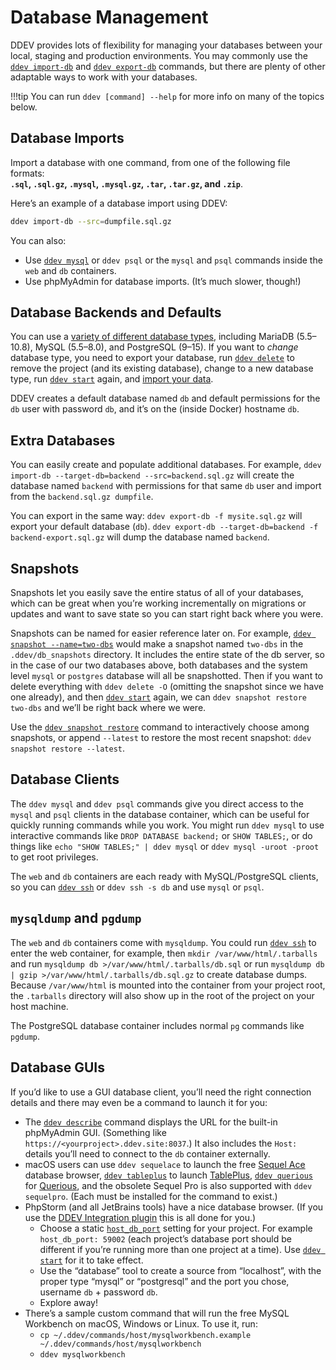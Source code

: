 # Database Management

DDEV provides lots of flexibility for managing your databases between your local, staging and production environments. You may commonly use the [`ddev import-db`](../usage/commands.md#import-db) and [`ddev export-db`](../usage/commands.md#export-db) commands, but there are plenty of other adaptable ways to work with your databases.

!!!tip
    You can run `ddev [command] --help` for more info on many of the topics below.

## Database Imports

Import a database with one command, from one of the following file formats:  
**`.sql`, `.sql.gz`, `.mysql`, `.mysql.gz`, `.tar`, `.tar.gz`, and `.zip`**.

Here’s an example of a database import using DDEV:

```bash
ddev import-db --src=dumpfile.sql.gz
```

You can also:

* Use [`ddev mysql`](../usage/commands.md#mysql) or `ddev psql` or the `mysql` and `psql` commands inside the `web` and `db` containers.
* Use phpMyAdmin for database imports. (It’s much slower, though!)

## Database Backends and Defaults

You can use a [variety of different database types](../extend/database-types.md#database-server-types), including MariaDB (5.5–10.8), MySQL (5.5–8.0), and PostgreSQL (9–15). If you want to _change_ database type, you need to export your database, run [`ddev delete`](../usage/commands.md#delete) to remove the project (and its existing database), change to a new database type, run [`ddev start`](../usage/commands.md#start) again, and [import your data](../usage/commands.md#import-db).

DDEV creates a default database named `db` and default permissions for the `db` user with password `db`, and it’s on the (inside Docker) hostname `db`.

## Extra Databases

You can easily create and populate additional databases. For example, `ddev import-db --target-db=backend --src=backend.sql.gz` will create the database named `backend` with permissions for that same `db` user and import from the `backend.sql.gz dumpfile`.

You can export in the same way: `ddev export-db -f mysite.sql.gz` will export your default database (`db`). `ddev export-db --target-db=backend -f backend-export.sql.gz` will dump the database named `backend`.

## Snapshots

Snapshots let you easily save the entire status of all of your databases, which can be great when you’re working incrementally on migrations or updates and want to save state so you can start right back where you were.

Snapshots can be named for easier reference later on. For example, [`ddev snapshot --name=two-dbs`](../usage/commands.md#snapshot) would make a snapshot named `two-dbs` in the `.ddev/db_snapshots` directory. It includes the entire state of the db server, so in the case of our two databases above, both databases and the system level `mysql` or `postgres` database will all be snapshotted. Then if you want to delete everything with `ddev delete -O` (omitting the snapshot since we have one already), and then [`ddev start`](../usage/commands.md#start) again, we can `ddev snapshot restore two-dbs` and we’ll be right back where we were.

Use the [`ddev snapshot restore`](../usage/commands.md#snapshot-restore) command to interactively choose among snapshots, or append `--latest` to restore the most recent snapshot: `ddev snapshot restore --latest`.

## Database Clients

The `ddev mysql` and `ddev psql` commands give you direct access to the `mysql` and `psql` clients in the database container, which can be useful for quickly running commands while you work. You might run `ddev mysql` to use interactive commands like `DROP DATABASE backend;` or `SHOW TABLES;`, or do things like `echo "SHOW TABLES;" | ddev mysql` or `ddev mysql -uroot -proot` to get root privileges.

The `web` and `db` containers are each ready with MySQL/PostgreSQL clients, so you can [`ddev ssh`](../usage/commands.md#ssh) or `ddev ssh -s db` and use `mysql` or `psql`.

## `mysqldump` and `pgdump`

The `web` and `db` containers come with `mysqldump`. You could run [`ddev ssh`](../usage/commands.md#ssh) to enter the web container, for example, then `mkdir /var/www/html/.tarballs` and run `mysqldump db >/var/www/html/.tarballs/db.sql` or run `mysqldump db | gzip >/var/www/html/.tarballs/db.sql.gz` to create database dumps. Because `/var/www/html` is mounted into the container from your project root, the `.tarballs` directory will also show up in the root of the project on your host machine.

The PostgreSQL database container includes normal `pg` commands like `pgdump`.

## Database GUIs

If you’d like to use a GUI database client, you’ll need the right connection details and there may even be a command to launch it for you:

* The [`ddev describe`](../usage/commands.md#describe) command displays the URL for the built-in phpMyAdmin GUI. (Something like `https://<yourproject>.ddev.site:8037`.) It also includes the `Host:` details you’ll need to connect to the `db` container externally.
* macOS users can use `ddev sequelace` to launch the free [Sequel Ace](https://sequel-ace.com/) database browser, [`ddev tableplus`](../usage/commands.md#tableplus) to launch [TablePlus](https://tableplus.com), [`ddev querious`](../usage/commands.md#querious) for [Querious](https://www.araelium.com/querious), and the obsolete Sequel Pro is also supported with `ddev sequelpro`. (Each must be installed for the command to exist.)
* PhpStorm (and all JetBrains tools) have a nice database browser. (If you use the [DDEV Integration plugin](https://plugins.jetbrains.com/plugin/18813-ddev-integration) this is all done for you.)
    * Choose a static [`host_db_port`](../configuration/config.md#host_db_port) setting for your project. For example `host_db_port: 59002` (each project’s database port should be different if you’re running more than one project at a time). Use [`ddev start`](../usage/commands.md#start) for it to take effect.
    * Use the “database” tool to create a source from “localhost”, with the proper type “mysql” or “postgresql” and the port you chose, username `db` + password `db`.
    * Explore away!
* There’s a sample custom command that will run the free MySQL Workbench on macOS, Windows or Linux. To use it, run:
    * `cp ~/.ddev/commands/host/mysqlworkbench.example ~/.ddev/commands/host/mysqlworkbench`
    * `ddev mysqlworkbench`
